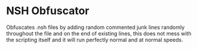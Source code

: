 # NSH Obfuscator

Obfuscates .nsh files by adding random commented junk lines randomly throughout the file and on the end of existing lines, this does not mess with the scripting itself and it will run perfectly normal and at normal speeds. 

